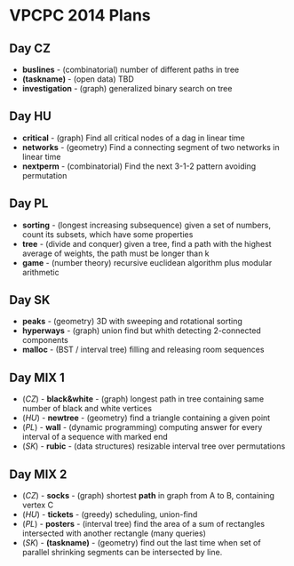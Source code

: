 VPCPC 2014 Plans
================

Day CZ
------

  * **buslines** - (combinatorial) number of different paths in tree
  * **(taskname)** - (open data) TBD
  * **investigation** - (graph) generalized binary search on tree


Day HU
------

  * **critical** - (graph) Find all critical nodes of a dag in linear time
  * **networks** - (geometry) Find a connecting segment of two networks in linear time
  * **nextperm** - (combinatorial) Find the next 3-1-2 pattern avoiding permutation


Day PL
------

  * **sorting** - (longest increasing subsequence) given a set of numbers, count its subsets, which have some properties
  * **tree** - (divide and conquer) given a tree, find a path with the highest average of weights, the path must be longer than k
  * **game** - (number theory) recursive euclidean algorithm plus modular arithmetic


Day SK
------

  * **peaks** - (geometry) 3D with sweeping and rotational sorting
  * **hyperways** - (graph) union find but whith detecting 2-connected components
  * **malloc** - (BST / interval tree) filling and releasing room sequences


Day MIX 1
---------

  * (*CZ*) - **black&white** - (graph) longest path in tree containing same number of black and white vertices
  * (*HU*) - **newtree** - (geometry) find a triangle containing a given point
  * (*PL*) - **wall** - (dynamic programming) computing answer for every interval of a sequence with marked end
  * (*SK*) - **rubic** - (data structures) resizable interval tree over permutations


Day MIX 2
---------

  * (*CZ*) - **socks** - (graph) shortest **path** in graph from A to B, containing vertex C
  * (*HU*) - **tickets** - (greedy) scheduling, union-find
  * (*PL*) - **posters** - (interval tree) find the area of a sum of rectangles intersected with another rectangle (many queries)
  * (*SK*) - **(taskname)** - (geometry) find out the last time when set of parallel shrinking segments can be intersected by line.

